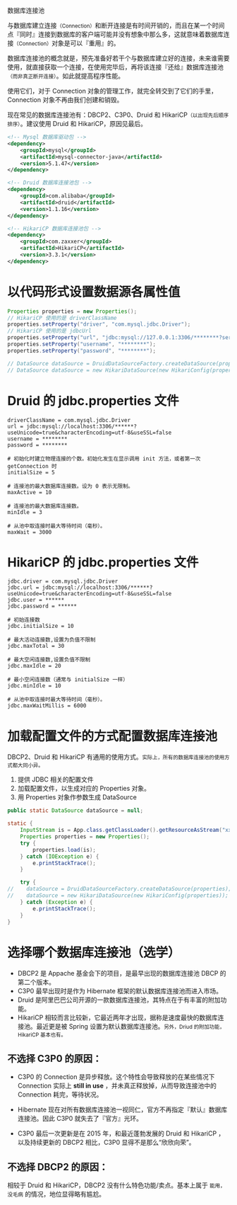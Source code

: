 <span class="title">数据库连接池</span>

与数据库建立连接<small>（Connection）</small>和断开连接是有时间开销的，而且在某一个时间点『同时』连接到数据库的客户端可能并没有想象中那么多，这就意味着数据库连接<small>（Connection）</small>对象是可以『重用』的。

数据库连接池的概念就是，预先准备好若干个与数据库建立好的连接，未来谁需要使用，就直接获取一个连接，在使用完毕后，再将该连接『还给』数据库连接池<small>（而非真正断开连接）</small>。如此就提高程序性能。

使用它们，对于 Connection 对象的管理工作，就完全转交到了它们的手里，Connection 对象不再由我们创建和销毁。

现在常见的数据库连接池有：DBCP2、C3P0、Druid 和 HikariCP<small>（以出现先后顺序排序）</small>。建议使用 Druid 和 HikariCP，原因见最后。

```xml
<!-- Mysql 数据库驱动包 -->
<dependency>
    <groupId>mysql</groupId>
    <artifactId>mysql-connector-java</artifactId>
    <version>5.1.47</version>
</dependency>

<!-- Druid 数据库连接池包 -->
<dependency>
    <groupId>com.alibaba</groupId>
    <artifactId>druid</artifactId>
    <version>1.1.16</version>
</dependency>

<!-- HikariCP 数据库连接池包 -->
<dependency>
    <groupId>com.zaxxer</groupId>
    <artifactId>HikariCP</artifactId>
    <version>3.3.1</version>
</dependency>
```


# 以代码形式设置数据源各属性值

```java
Properties properties = new Properties();
// HikariCP 使用的是 driverClassName
properties.setProperty("driver", "com.mysql.jdbc.Driver");  
// HikariCP 使用的是 jdbcUrl
properties.setProperty("url", "jdbc:mysql://127.0.0.1:3306/********?serverTimezone=UTC&useUnicode=true&characterEncoding=utf-8&useSSL=false");
properties.setProperty("username", "********");
properties.setProperty("password", "********");

// DataSource dataSource = DruidDataSourceFactory.createDataSource(properties); // Druid
// DataSource dataSource = new HikariDataSource(new HikariConfig(properties)); // Hikari
```

# Druid 的 jdbc.properties 文件

```properties
driverClassName = com.mysql.jdbc.Driver
url = jdbc:mysql://localhost:3306/******?useUnicode=true&characterEncoding=utf-8&useSSL=false
username = ********
password = ********

# 初始化时建立物理连接的个数。初始化发生在显示调用 init 方法，或者第一次 getConnection 时
initialSize = 5

# 连接池的最大数据库连接数。设为 0 表示无限制。
maxActive = 10

# 连接池的最大数据库连接数。
minIdle = 3

# 从池中取连接时最大等待时间（毫秒）。
maxWait = 3000
```

# HikariCP 的 jdbc.properties 文件

```properties
jdbc.driver = com.mysql.jdbc.Driver
jdbc.url = jdbc:mysql://localhost:3306/******?useUnicode=true&characterEncoding=utf-8&useSSL=false
jdbc.user = ******
jdbc.password = ******
     
# 初始连接数
jdbc.initialSize = 10

# 最大活动连接数,设置为负值不限制 
jdbc.maxTotal = 30

# 最大空闲连接数,设置负值不限制
jdbc.maxIdle = 20

# 最小空闲连接数（通常与 initialSize 一样）
jdbc.minIdle = 10

# 从池中取连接时最大等待时间（毫秒）。
jdbc.maxWaitMillis = 6000
```

# 加载配置文件的方式配置数据库连接池

DBCP2、Druid 和 HikariCP 有通用的使用方式。<small>实际上，所有的数据库连接池的使用方式都大同小异。</small>

1. 提供 JDBC 相关的配置文件
2. 加载配置文件，以生成对应的 Properties 对象。
3. 用 Properties 对象作参数生成 DataSource

```java
public static DataSource dataSource = null;

static {
    InputStream is = App.class.getClassLoader().getResourceAsStream("xxx.properties");
    Properties properties = new Properties();
    try {
        properties.load(is);
    } catch (IOException e) {
        e.printStackTrace();
    }

    try {
//    dataSource = DruidDataSourceFactory.createDataSource(properties); // Druid
//    dataSource = new HikariDataSource(new HikariConfig(properties)); // Hikari
    } catch (Exception e) {
        e.printStackTrace();
    }
}
```

# 选择哪个数据库连接池（选学）

- DBCP2 是 Appache 基金会下的项目，是最早出现的数据库连接池 DBCP 的第二个版本。
- C3P0 最早出现时是作为 Hibernate 框架的默认数据库连接池而进入市场。
- Druid 是阿里巴巴公司开源的一款数据库连接池，其特点在于有丰富的附加功能。
- HikariCP 相较而言比较新，它最近两年才出现，据称是速度最快的数据库连接池。最近更是被 Spring 设置为默认数据库连接池。<small>另外，Driud 的附加功能，HikariCP 基本也有。</small>

## 不选择 C3P0 的原因：

- C3P0 的 Connection 是异步释放。这个特性会导致释放的在某些情况下 Connection 实际上 **still in use** ，并未真正释放掉，从而导致连接池中的 Connection 耗完，等待状况。

- Hibernate 现在对所有数据库连接池一视同仁，官方不再指定『默认』数据库连接池。因此 C3P0 就失去了『官方』光环。

- C3P0 最后一次更新是在 2015 年，和最近蓬勃发展的 Druid 和 HikariCP ，以及持续更新的 DBCP2 相比，C3P0 显得不是那么“欣欣向荣”。

## 不选择 DBCP2 的原因：

相较于 Druid 和 HikariCP，DBCP2 没有什么特色功能/卖点。基本上属于 `能用，没毛病` 的情况，地位显得略有尴尬。
